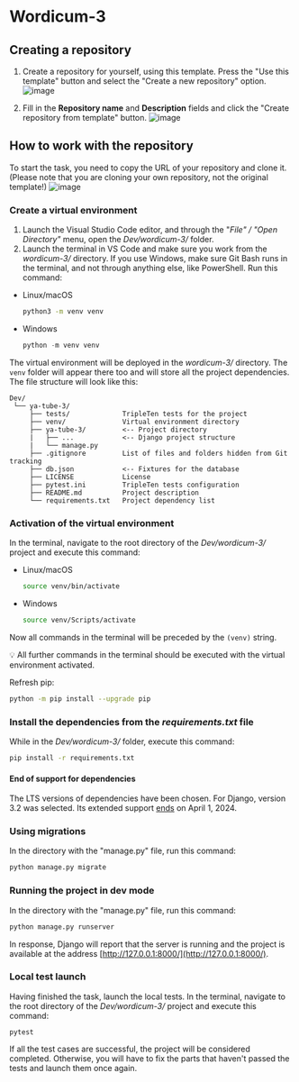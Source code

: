 # Wordicum-3

## Creating a repository
1. Create a repository for yourself, using this template.
  Press the "Use this template" button and select the "Create a new repository" option.
  ![image](https://user-images.githubusercontent.com/14962819/235599080-2819c72b-3161-48fe-926d-91c289941c20.png)
  
2. Fill in the **Repository name** and **Description** fields and click the "Create repository from template" button.
  ![image](https://github.com/tripleten-com/Wordicum-3/assets/120686503/029f2e5a-2718-4d34-90ed-e673c218e7ec)

## How to work with the repository
To start the task, you need to copy the URL of your repository and clone it. (Please note that you are cloning your own repository, not the original template!)
  ![image](https://user-images.githubusercontent.com/14962819/235600053-de6be309-56d5-4c5f-adc3-d466887962f6.png)
  
### Create a virtual environment

1. Launch the Visual Studio Code editor, and through the "*File" / "Open Directory"* menu, open the *Dev/wordicum-3/* folder.
2. Launch the terminal in VS Code and make sure you work from the *wordicum-3/* directory. If you use Windows, make sure Git Bash runs in the terminal, and not through anything else, like PowerShell. Run this command:
- Linux/macOS
    
    ```bash
    python3 -m venv venv
    ```
    
- Windows
    
    ```python
    python -m venv venv
    ```
   
The virtual environment will be deployed in the *wordicum-3/* directory. The `venv` folder will appear there too and will store all the project dependencies. The file structure will look like this:

```
Dev/
 └── ya-tube-3/
     ├── tests/             TripleTen tests for the project
     ├── venv/              Virtual environment directory
     ├── ya-tube-3/         <-- Project directory
     |   ├── ...            <-- Django project structure
     |   └── manage.py      
     ├── .gitignore         List of files and folders hidden from Git tracking
     ├── db.json            <-- Fixtures for the database 
     ├── LICENSE            License   
     ├── pytest.ini         TripleTen tests configuration
     ├── README.md          Project description
     └── requirements.txt   Project dependency list
```

### Activation of the virtual environment
In the terminal, navigate to the root directory of the *Dev/wordicum-3/* project and execute this command:
- Linux/macOS
    
    ```bash
    source venv/bin/activate
    ```
    
- Windows
    
    ```bash
    source venv/Scripts/activate
    ```
    

Now all commands in the terminal will be preceded by the `(venv)` string.

💡 All further commands in the terminal should be executed with the virtual environment activated.

Refresh pip:

```bash
python -m pip install --upgrade pip
```

###  Install the dependencies from the *requirements.txt* file
While in the *Dev/wordicum-3/* folder, execute this command:

```bash
pip install -r requirements.txt
```

#### End of support for dependencies

The LTS versions of dependencies have been chosen.
For Django, version 3.2 was selected. Its extended support
[ends](https://endoflife.date/django) on April 1, 2024.

### Using migrations

    
In the directory with the "manage.py" file, run this command:

```bash
python manage.py migrate
```

### Running the project in dev mode

    
In the directory with the "manage.py" file, run this command:

```bash
python manage.py runserver
```

In response, Django will report that the server is running and the project is available at the address [http://127.0.0.1:8000/](http://127.0.0.1:8000/).


### Local test launch
Having finished the task, launch the local tests. In the terminal, navigate to the root directory of the *Dev/wordicum-3/* project and execute this command:
```shell
pytest
```
If all the test cases are successful, the project will be considered completed. Otherwise, you will have to fix the parts that haven't passed the tests and launch them once again.
